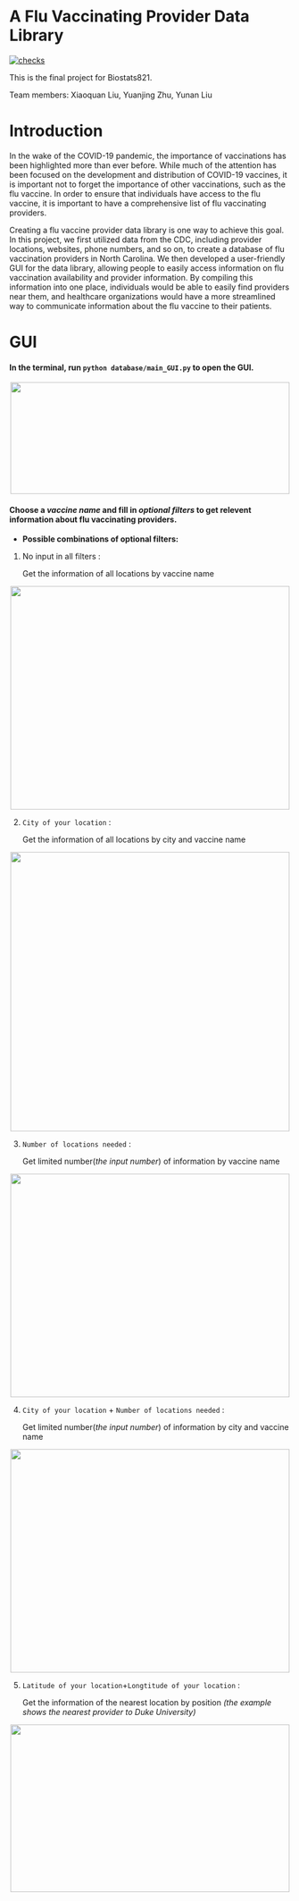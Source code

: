 # A Flu Vaccinating Provider Data Library

[![checks](https://github.com/XquanL/Biostats821_Final_Project/actions/workflows/checks.yml/badge.svg?branch=main)](https://github.com/XquanL/Biostats821_Final_Project/actions/workflows/checks.yml)

This is the final project for Biostats821. 

Team members: Xiaoquan Liu, Yuanjing Zhu, Yunan Liu

# Introduction
In the wake of the COVID-19 pandemic, the importance of vaccinations has been highlighted more than ever before. While much of the attention has been focused on the development and distribution of COVID-19 vaccines, it is important not to forget the importance of other vaccinations, such as the flu vaccine. In order to ensure that individuals have access to the flu vaccine, it is important to have a comprehensive list of flu vaccinating providers.

Creating a flu vaccine provider data library is one way to achieve this goal. In this project, we first utilized data from the CDC, including provider locations, websites, phone numbers, and so on, to create a database of flu vaccination providers in North Carolina. We then developed a user-friendly GUI for the data library, allowing people to easily access information on flu vaccination availability and provider information. By compiling this information into one place, individuals would be able to easily find providers near them, and healthcare organizations would have a more streamlined way to communicate information about the flu vaccine to their patients.

# GUI
#### In the terminal, run `python database/main_GUI.py` to open the GUI.
<p align="center">
  <img width="500" height="200" src="https://user-images.githubusercontent.com/112578003/235311464-5c72362e-fa30-42f9-b937-8c77ac1a4d7b.png"
</p>

#### Choose a *vaccine name* and fill in *optional filters* to get relevent information about flu vaccinating providers.

* **Possible combinations of optional filters:**
1. No input in all filters : 
   
   Get the information of all locations by vaccine name
<p align="center">
  <img width="500" height="400" src="https://user-images.githubusercontent.com/112578003/235312264-bfb039a3-2913-4939-907c-7313789fb098.png"
</p>

2. `City of your location` : 

   Get the information of all locations by city and vaccine name
<p align="center">
  <img width="500" height="500" src="https://user-images.githubusercontent.com/112578003/235312369-4c9cff7f-d2fc-4993-ace1-370e434a092b.png"
</p>

3. `Number of locations needed` : 

   Get limited number(*the input number*) of information by vaccine name
<p align="center">
  <img width="500" height="400" src="https://user-images.githubusercontent.com/112578003/235312434-0809e346-9db8-4c9d-822b-d547040e4f30.png"
</p>   

4. `City of your location` + `Number of locations needed` : 
    
   Get limited number(*the input number*) of information by city and vaccine name
<p align="center">
  <img width="500" height="400" src="https://user-images.githubusercontent.com/112578003/235312469-3160b5d6-f3d4-4897-9c25-7dfae828cab5.png"
</p>   

5. `Latitude of your location`+`Longtitude of your location` : 

   Get the information of the nearest location by position *(the example shows the nearest provider to Duke University)*
<p align="center">
  <img width="500" height="300" src="https://user-images.githubusercontent.com/112578003/235312551-b4aea7fe-12bd-42af-a94e-5ee1ef3c4ba3.png"
</p>  

